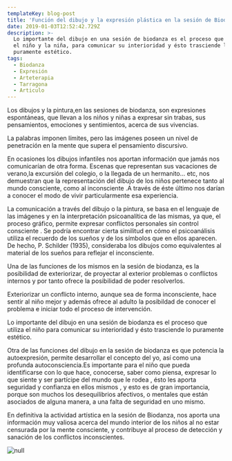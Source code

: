 ```yaml
---
templateKey: blog-post
title: 'Función del dibujo y la expresión plástica en la sesión de Biodanza Infantil '
date: 2019-01-03T12:52:42.729Z
description: >-
  Lo importante del dibujo en una sesión de biodanza es el proceso que utiliza
  el niño y la niña, para comunicar su interioridad y ésto trasciende lo
  puramente estético.
tags:
  - Biodanza
  - Expresión
  - Arteterapia
  - Tarragona
  - Articulo
---
```

Los dibujos y la pintura,en las sesiones de biodanza, son expresiones espontáneas, que llevan a los niños y niñas a expresar sin trabas, sus pensamientos, emociones y sentimientos, acerca de sus vivencias.

La palabras imponen límites, pero las imágenes poseen un nivel de penetración en la mente que supera el pensamiento discursivo.

En ocasiones los dibujos infantiles nos aportan información que jamás nos comunicarían de otra forma. Escenas que representan sus vacaciones de verano,la excursión del colegio, o la llegada de un hermanito... etc, nos demuestran que la representación del dibujo de los niños pertenece tanto al mundo consciente, como al inconsciente .A través de éste último nos darían a conocer el modo de vivir particularmente esa experiencia.

La comunicación a través del dibujo o la pintura, se basa en el lenguaje de las imágenes y en la interpretación psicoanalítica de las mismas, ya que, el proceso gráfico, permite expresar conflictos personales sin control consciente . Se podría encontrar cierta similitud en cómo el psicoanálisis utiliza el recuerdo de los sueños y de los símbolos que en ellos aparecen. De hecho, P. Schilder (1935), consideraba los dibujos como equivalentes al material de los sueños para reflejar el inconsciente.

 Una de las funciones  de los mismos en la sesión de biodanza, es la posibilidad de exteriorizar, de proyectar al exterior problemas o conflictos internos y por tanto ofrece la posibilidad de poder resolverlos.

Exteriorizar un conflicto interno, aunque sea de forma inconsciente, hace sentir al niño mejor y además ofrece al adulto la posibildad de conocer el problema  e iniciar todo el proceso de intervención.

Lo importante del dibujo en una sesión de biodanza es el proceso que utiliza el niño para comunicar su interioridad y ésto trasciende lo puramente estético.

Otra de las funciones del dibujo en la sesión de biodanza es que potencia la autoexpresión, permite desarrollar el concepto del yo, así como una profunda autoconsciencia.Es importante para el niño que pueda identificarse con lo que hace, conocerse, saber como piensa, expresar lo que siente y ser partícipe del mundo que le rodea , ésto les aporta seguridad y confianza en ellos mismos , y esto es de gran importancia, porque son muchos los desequilibrios afectivos, o mentales que están asociados de alguna manera, a una falta de seguridad en uno mismo.

En definitiva la actividad artística en la sesión de Biodanza, nos aporta una información muy valiosa acerca del mundo interior de los niños al no estar censurada por la mente consciente, y contribuye al proceso de detección y sanación de los conflictos inconscientes.

![null](/img/dibujo-niño.jpg)
